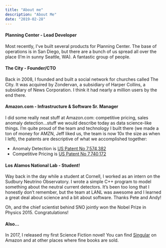 ```yaml
---
title: "About me"
description: "About Me"
date: "2019-02-28"
---
```


#### Planning Center - Lead Developer

Most recently, I've built several products for Planning Center. The base of operations is in San Diego, but there are a bunch of us spread all over the place (I’m in sunny Seattle, WA). A fantastic group of people.

#### The City - Founder/CTO

Back in 2008, I founded and built a social network for churches called The City. It was acquired by Zondervan, a subsidiary of Harper Collins, a subsidiary of News Corporation. I think it had nearly a million users by the end there.

#### Amazon.com - Infrastructure & Software Sr. Manager

I did some really neat stuff at Amazon.com: competitive pricing, sales anomaly detection…stuff we would describe today as data science-like things. I’m quite proud of the team and technology I built there (we made a ton of money for AMZN, Jeff liked us, the team is now 10x the size as when I left), the patents are descriptive of what we accomplished together:

- Anomaly Detection is [US Patent No 7,574,382](/7574382.pdf)
- Competitive Pricing is [US Patent No 7,740,172](/7740172.pdf)

#### Los Alamos National Lab - Student!

Way back in the day while a student at Cornell, I worked as an intern on the Sudbury Neutrino Observatory. I wrote a simple C++ program to model something about the neutral current detectors. It’s been too long that I honestly don’t remember, but the team at LANL was awesome and I learned a great deal about science and a bit about software. Thanks Pete and Andy!

Oh, and the chief scientist behind SNO jointly won the Nobel Prize in Physics 2015. Congratulations!

#### Also...

In 2017, I released my first Science Fiction novel! You can find [Singular](https://www.amazon.com/Singular-Zack-Hubert-ebook/dp/B06X3VGBVP/) on Amazon and at other places where fine books are sold.
